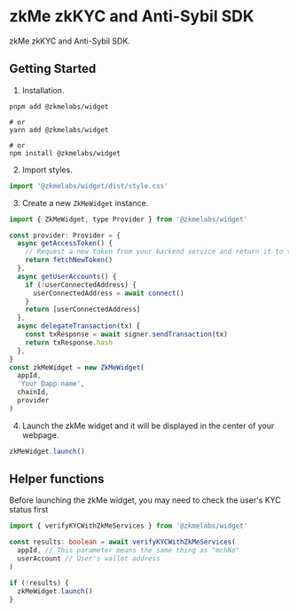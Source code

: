# zkMe zkKYC and Anti-Sybil SDK

zkMe zkKYC and Anti-Sybil SDK.

## Getting Started

1. Installation.
``` shell
pnpm add @zkmelabs/widget

# or
yarn add @zkmelabs/widget

# or
npm install @zkmelabs/widget
```

2. Import styles.
``` javascript
import '@zkmelabs/widget/dist/style.css'
```

3. Create a new ``ZkMeWidget`` instance.
``` javascript
import { ZkMeWidget, type Provider } from '@zkmelabs/widget'

const provider: Provider = {
  async getAccessToken() {
    // Request a new token from your backend service and return it to the widget
    return fetchNewToken()
  },
  async getUserAccounts() {
    if (!userConnectedAddress) {
      userConnectedAddress = await connect()
    }
    return [userConnectedAddress]
  },
  async delegateTransaction(tx) {
    const txResponse = await signer.sendTransaction(tx)
    return txResponse.hash
  },
}
const zkMeWidget = new ZkMeWidget(
  appId,
  'Your Dapp name',
  chainId,
  provider
)
```

4. Launch the zkMe widget and it will be displayed in the center of your webpage.
``` javascript
zkMeWidget.launch()
```

## Helper functions

Before launching the zkMe widget, you may need to check the user's KYC status first

``` typescript
import { verifyKYCWithZkMeServices } from '@zkmelabs/widget'

const results: boolean = await verifyKYCWithZkMeServices(
  appId, // This parameter means the same thing as "mchNo"
  userAccount // User's wallet address
)

if (!results) {
  zkMeWidget.launch()
}

```
